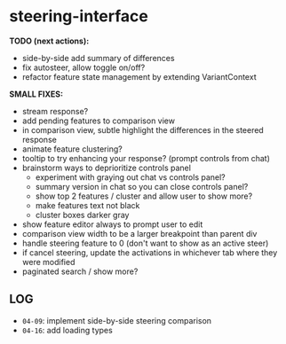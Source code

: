 # steering-interface
 
**TODO (next actions):** 
- side-by-side add summary of differences
- fix autosteer, allow toggle on/off?
- refactor feature state management by extending VariantContext

**SMALL FIXES:**
- stream response?
- add pending features to comparison view
- in comparison view, subtle highlight the differences in the steered response
- animate feature clustering?
- tooltip to try enhancing your response? (prompt controls from chat)
- brainstorm ways to deprioritize controls panel
    - experiment with graying out chat vs controls panel?
    - summary version in chat so you can close controls panel?
    - show top 2 features / cluster and allow user to show more?
    - make features text not black
    - cluster boxes darker gray
- show feature editor always to prompt user to edit
- comparison view width to be a larger breakpoint than parent div
- handle steering feature to 0 (don't want to show as an active steer)
- if cancel steering, update the activations in whichever tab where they were modified
- paginated search / show more?

## LOG
- `04-09`: implement side-by-side steering comparison
- `04-16`: add loading types
